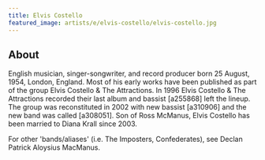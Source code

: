 ```yaml
---
title: Elvis Costello
featured_image: artists/e/elvis-costello/elvis-costello.jpg
---
```

## About

English musician, singer-songwriter, and record producer born 25 August, 1954, London, England. Most of his early works have been published as part of the group Elvis Costello & The Attractions. In 1996 Elvis Costello & The Attractions recorded their last album and bassist [a255868] left the lineup. The group was reconstituted in 2002 with new bassist [a310906] and the new band was called [a308051].
Son of Ross McManus, Elvis Costello has been married to Diana Krall since 2003.

For other 'bands/aliases' (i.e. The Imposters, Confederates), see  Declan Patrick Aloysius MacManus.

